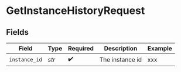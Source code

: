 # GetInstanceHistoryRequest


## Fields

| Field              | Type               | Required           | Description        | Example            |
| ------------------ | ------------------ | ------------------ | ------------------ | ------------------ |
| `instance_id`      | *str*              | :heavy_check_mark: | The instance id    | xxx                |